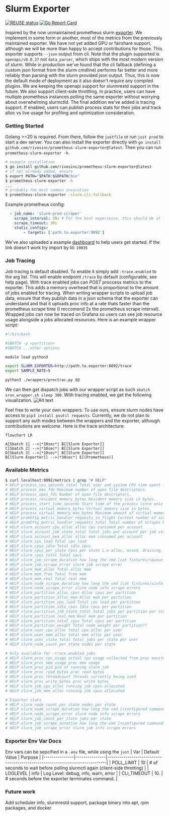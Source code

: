 <!--
SPDX-FileCopyrightText: 2023 Rivos Inc.

SPDX-License-Identifier: Apache-2.0
-->

# Slurm Exporter

[![REUSE status](https://api.reuse.software/badge/github.com/rivosinc/prometheus-slurm-exporter)](https://api.reuse.software/info/github.com/rivosinc/prometheus-slurm-exporter)
[![Go Report Card](https://goreportcard.com/badge/github.com/rivosinc/prometheus-slurm-exporter)](https://goreportcard.com/report/github.com/rivosinc/prometheus-slurm-exporter)

Inspired by the now unmaintained prometheus slurm [exporter](https://github.com/vpenso/prometheus-slurm-exporter). We implement in some form or another, most of the
metrics from the previously maintained exporter. We have not yet added GPU or fairshare support, although we will be more than happy to accept contributions for those.
This exporter supports `--json` output from cli. Note that the plugin supported is `openapi/v0.0.37` not `data_parser`, which ships with the most modern version of slurm.
While in production we've found that the cli fallback (defining a custom json format from the slurm cmdline) performs far better and more reliably than parsing with the slurm
provided json output. Thus, this is now the default mode of deployment as it also doesn't require any compiled plugins. We are keeping the openapi support for slurmrestd
support in the future. We also support client-side throttling. In practice, users can have multiple prometheus instances polling the same exporter without worrying about
overwhelming slurmctld. The final addition we've added is tracing support. If enabled, users can publish process stats for their jobs and track alloc vs live usage for
profiling and optimization consideration.

### Getting Started
Golang >=20 is required. From there, follow the `justfile` or run `just prod` to start a dev server.
You can also install the exporter directly with `go install github.com/rivosinc/prometheus-slurm-exporter@latest`. Then you can run `prometheus-slurm-exporter -h`.

```bash
# example installation
$ go install github.com/rivosinc/prometheus-slurm-exporter@latest
# if not already added, ensure
$ export PATH="$PATH:$GOPATH/bin"
$ prometheus-slurm-exporter -h
...
# probably the most common invocation
$ prometheus-slurm-exporter -slurm.cli-fallback
```

Example prometheus config:

```yaml
  - job_name: 'slurm-prod-scraper'
    scrape_interval: 30s # For the best experience, this should be at least 2x POLL_LIMIT
    scrape_timeout: 30s
    static_configs:
        - targets: ['path.to.exporter:9092']
```

We've also uploaded a example [dashboard](https://grafana.com/grafana/dashboards/19835-slurm-exporter) to help users get started. If the link doesn't work try import by Id: `19835`

### Job Tracing
Job tracing is default disabled. To enable it simply add `-trace.enabled` to the arg list. This will enable endpoint `/trace` by default (configurable, see help page).
With trace enabled jobs can _POST_ proccess metrics to the exporter. This adds a memory overhead that is proportional to the amount of jobs enabled for tracing.
When writing wrapper scripts to upload job data, ensure that they publish data in a json schema that the exporter can understand and that it uploads proc info at a rate thats faster than the prometheus scrape time (I reccomend 2x the prometheus scrape interval). Wrapped jobs can now be traced on Grafana so users can see job resource usage
alongside a jobs allocated resources. Here is an example wrapper script:

```bash
#!/bin/bash

#SBATCH -p <partition>
#SBATCH ...other options

module load python3

export SLURM_EXPORTER=http://path.to.exporter:8092/trace
export SAMPLE_RATE=5

python3 ./wrappers/proctrac.py $@
```

We can then get dispatch jobs with our wrapper script as such `sbatch srun_wrapper.sh sleep 300`. With tracing enabled, we get the following visualization.
![Alt text](<images/trace_example.png>)


Feel free to write your own wrappers. To use ours, ensure slurm nodes have access to `pip3 install psutil requests`. Currently, we do not plan to support any auth modes between the wrappers and the exporter, although contributions are welcome.
Here is the trace architecture:
```mermaid
flowchart LR

A[Sbatch 1] -->|*10sec*| B[[Slurm Exporter]]
C[Sbatch 2] -->|*10sec*| B[[Slurm Exporter]]
D[Sbatch 3] -->|*10sec*| B[[Slurm Exporter]]
B[[Slurm Exporter]] -->|*30sec*| E[(Prometheus)]
```

### Available Metrics
```bash
$ curl localhost:9092/metrics | grep "# HELP"
# HELP process_cpu_seconds_total Total user and system CPU time spent in seconds.
# HELP process_max_fds Maximum number of open file descriptors.
# HELP process_open_fds Number of open file descriptors.
# HELP process_resident_memory_bytes Resident memory size in bytes.
# HELP process_start_time_seconds Start time of the process since unix epoch in seconds.
# HELP process_virtual_memory_bytes Virtual memory size in bytes.
# HELP process_virtual_memory_max_bytes Maximum amount of virtual memory available in bytes.
# HELP promhttp_metric_handler_requests_in_flight Current number of scrapes being served.
# HELP promhttp_metric_handler_requests_total Total number of scrapes by HTTP status code.
# HELP slurm_account_cpu_alloc alloc cpu consumed per account
# HELP slurm_account_job_state_total total jobs per account per job state
# HELP slurm_account_mem_alloc alloc mem consumed per account
# HELP slurm_cpu_load Total cpu load
# HELP slurm_cpus_idle Total idle cpus
# HELP slurm_cpus_per_state Cpus per state i.e alloc, mixed, draining, etc.
# HELP slurm_cpus_total Total cpus
# HELP slurm_job_scrape_duration how long the cmd [cat fixtures/squeue_out.json] took (ms)
# HELP slurm_job_scrape_error slurm job scrape error
# HELP slurm_mem_alloc Total alloc mem
# HELP slurm_mem_free Total free mem
# HELP slurm_mem_real Total real mem
# HELP slurm_node_scrape_duration how long the cmd [cat fixtures/sinfo_out.json] took (ms)
# HELP slurm_node_scrape_error slurm node info scrape errors
# HELP slurm_partition_alloc_cpus Alloc cpus per partition
# HELP slurm_partition_alloc_mem Alloc mem per partition
# HELP slurm_partition_cpu_load Total cpu load per partition
# HELP slurm_partition_idle_cpus Idle cpus per partition
# HELP slurm_partition_job_state_total total jobs per partition per state
# HELP slurm_partition_real_mem Real mem per partition
# HELP slurm_partition_total_cpus Total cpus per partition
# HELP slurm_partition_weight Total node weight per partition??
# HELP slurm_user_cpu_alloc total cpu alloc per user
# HELP slurm_user_mem_alloc total mem alloc per user
# HELP slurm_user_state_total total jobs per state per user
# HELP slurm_node_count_per_state nodes per state

# Only available for -trace.enabled jobs
# HELP slurm_proc_cpu_usage actual cpu usage collected from proc monitor
# HELP slurm_proc_mem_usage proc mem usage
# HELP slurm_proc_pid pid of running slurm job
# HELP slurm_proc_read_bytes proc read bytes
# HELP slurm_proc_threadcount threads currently being used
# HELP slurm_proc_write_bytes proc write bytes
# HELP slurm_job_cpu_alloc running job cpus allocated
# HELP slurm_job_mem_alloc running job cpus allocated

# Exporter stats
# HELP slurm_node_count_per_state nodes per state
# HELP slurm_node_scrape_duration how long the cmd [<configured command>] took ms
# HELP slurm_node_scrape_error slurm node info scrape errors
# HELP slurm_job_count_per_state jobs per state
# HELP slurm_job_scrape_duration how long the cmd [<configured command>] took ms
# HELP slurm_job_scrape_error slurm job info scrape errors

```

### Exporter Env Var Docs
Env vars can be sepcified in a `.env` file, while using the `just`
| Var           | Default Value | Purpose                                                                     |
|---------------|---------------|-----------------------------------------------------------------------------|
| POLL_LIMIT    | 10            | # of seconds to wait before polling slurmctl again (client-side throtting)  |
| LOGLEVEL      | info          | Log Level: debug, info, warn, error                                         |
| CLI_TIMEOUT   | 10.           | # seconds before the exporter terminates command.                           |


### Future work
Add scheduler info, slurmrestd support, package binary into apt, rpm packages, and docker
